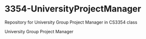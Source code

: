 # 3354-UniversityProjectManager
Repository for University Group Project Manager in CS3354 class

University Group Project Manager
